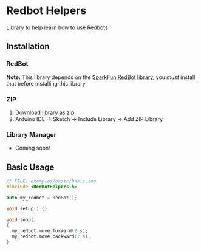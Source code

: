 # Redbot Helpers

Library to help learn how to use Redbots

## Installation
### RedBot
**Note:** This library depends on the [SparkFun RedBot library](https://github.com/sparkfun/SparkFun_RedBot_Arduino_Library), you _must_ install that before installing this library

### ZIP
1. Download library as zip
1. Arduino IDE -> Sketch -> Include Library -> Add ZIP Library

### Library Manager
+ Coming soon!

## Basic Usage
```C++
// FILE: examples/basic/basic.ino
#include <RedBotHelpers.h>

auto my_redbot = RedBot();

void setup() {}

void loop()
{
  my_redbot.move_forward(2_s);
  my_redbot.move_backward(2_s);
}
```
